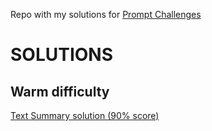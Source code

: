Repo with my solutions for [Prompt Challenges](https://prompt.lites.dev/en/)

# SOLUTIONS

## Warm difficulty

[Text Summary solution (90% score)](https://github.com/mikaeltorni/prompt_challenges_solutions/blob/master/warm_difficulty/text_summary.md)
